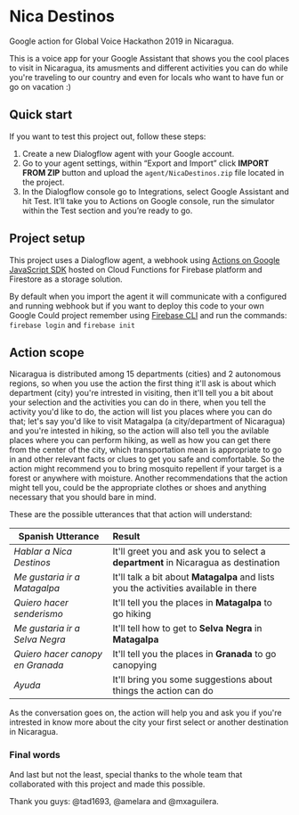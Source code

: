 # Nica Destinos
Google action for Global Voice Hackathon 2019 in Nicaragua.

This is a voice app for your Google Assistant that shows you the cool places to visit in Nicaragua, its amusments and different activities you can do while you're traveling to our country and even for locals who want to have fun or go on vacation :)

 ## Quick start
 
 If you want to test this project out, follow these steps:
 
 1. Create a new Dialogflow agent with your Google account.
 2. Go to your agent settings, within “Export and Import” click **IMPORT FROM ZIP** button and upload the `agent/NicaDestinos.zip` file located in the project.
 3. In the Dialogflow console go to Integrations, select Google Assistant and hit Test. It’ll take you to Actions on Google console, run the simulator within the Test section and you’re ready to go.
 
 ## Project setup
 
 This project uses a Dialogflow agent, a webhook using [Actions on Google JavaScript SDK](https://developers.google.com/actions/sdk) hosted on Cloud Functions for Firebase platform and Firestore as a storage solution.
 
By default when you import the agent it will communicate with a configured and running webhook but if you want to deploy this code to your own Google Could project remember using [Firebase CLI](https://firebase.google.com/docs/cli) and run the commands: ```firebase login``` and ```firebase init```
 
 ## Action scope
 
Nicaragua is distributed among 15 departments (cities) and 2 autonomous regions, so when you use the action the first thing it'll ask is about which department (city) you're intrested in visiting, then it'll tell you a bit about your selection and the activities you can do in there, when you tell the activity you'd like to do, the action will list you places where you can do that; let's say you'd like to visit Matagalpa (a city/department of Nicaragua) and you're intested in hiking, so the action will also tell you the avilable places where you can perform hiking, as well as how you can get there from the center of the city, which transportation mean is appropriate to go in and other relevant facts or clues to get you safe and comfortable. So the action might recommend you to bring mosquito repellent if your target is a forest or anywhere with moisture. Another recommendations that the action might tell you, could be the appropriate clothes or shoes and anything necessary that you should bare in mind.

These are the possible utterances that that action will understand:


| Spanish Utterance | Result |
|-------------|:-------------|
| *Hablar a Nica Destinos*        | It'll greet you and ask you to select a **department** in Nicaragua as destination    |
| *Me gustaria ir a Matagalpa*    | It'll talk a bit about **Matagalpa** and lists you the activities available in there  |
| *Quiero hacer senderismo*       | It'll tell you the places in **Matagalpa** to go hiking                               |
| *Me gustaria ir a Selva Negra*  | It'll tell how to get to **Selva Negra** in **Matagalpa**                             |
| *Quiero hacer canopy en Granada*| It'll tell you the places in **Granada** to go canopying                              |
| *Ayuda*                         | It'll bring you some suggestions about things the action can do                      |

As the conversation goes on, the action will help you and ask you if you're intrested in know more about the city your first select or another destination in Nicaragua.

 
 ### Final words

And last but not the least, special thanks to the whole team that collaborated with this project and made this possible. 

Thank you guys: @tad1693, @amelara and @mxaguilera.
 

